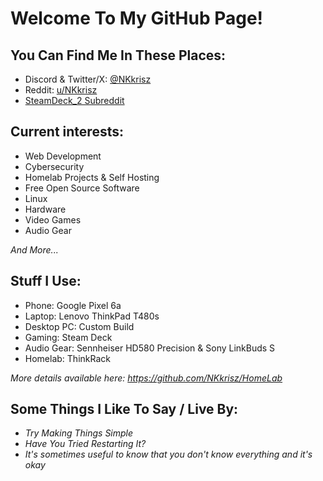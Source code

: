 # Welcome To My GitHub Page!

## You Can Find Me In These Places:
- Discord & Twitter/X: [@NKkrisz](https://twitter.com/nkkrisz)
- Reddit: [u/NKkrisz](https://www.reddit.com/user/NKkrisz/)
- [SteamDeck_2 Subreddit](https://www.reddit.com/r/SteamDeck_2/)

## Current interests:
- Web Development
- Cybersecurity
- Homelab Projects & Self Hosting
- Free Open Source Software
- Linux
- Hardware
- Video Games
- Audio Gear

*And More...*

## Stuff I Use:
- Phone: Google Pixel 6a
- Laptop: Lenovo ThinkPad T480s
- Desktop PC: Custom Build
- Gaming: Steam Deck
- Audio Gear: Sennheiser HD580 Precision & Sony LinkBuds S
- Homelab: ThinkRack

*More details available here: https://github.com/NKkrisz/HomeLab*

## Some Things I Like To Say / Live By:
- *Try Making Things Simple*
- *Have You Tried Restarting It?*
- *It's sometimes useful to know that you don't know everything and it's okay*
